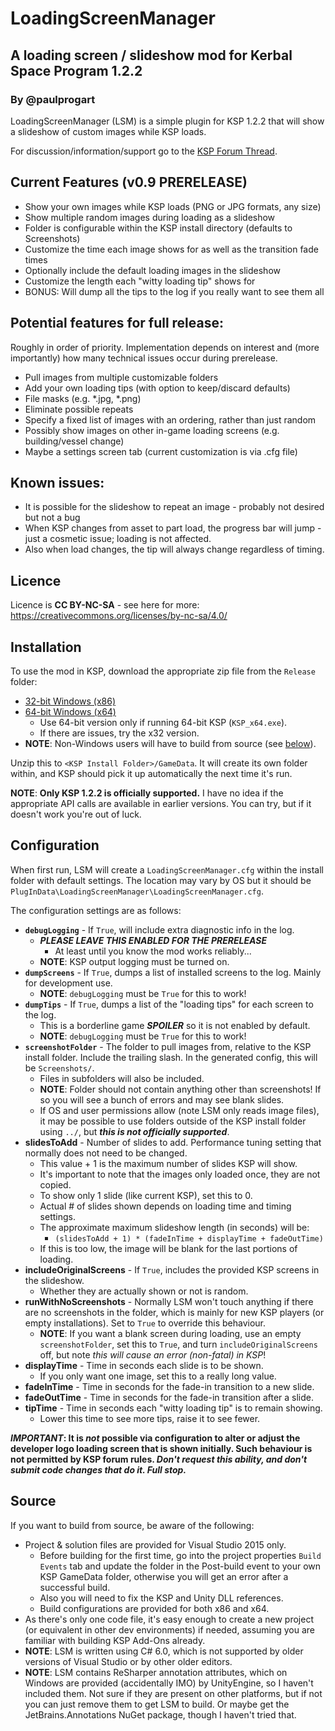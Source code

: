 # LoadingScreenManager
## A loading screen / slideshow mod for Kerbal Space Program 1.2.2
### By @paulprogart

LoadingScreenManager (LSM) is a simple plugin for KSP 1.2.2 that will
show a slideshow of custom images while KSP loads.

For discussion/information/support go to the
[KSP Forum Thread](http://forum.kerbalspaceprogram.com/index.php?/topic/156064-wip-122-loadingscreenmanager-show-your-own-images-while-ksp-loads/).


## Current Features (v0.9 PRERELEASE)

* Show your own images while KSP loads (PNG or JPG formats, any size)
* Show multiple random images during loading as a slideshow
* Folder is configurable within the KSP install directory (defaults to Screenshots)
* Customize the time each image shows for as well as the transition fade times
* Optionally include the default loading images in the slideshow
* Customize the length each "witty loading tip" shows for
* BONUS:  Will dump all the tips to the log if you really want to see them all


## Potential features for full release:

Roughly in order of priority.  Implementation depends on interest and (more
importantly) how many technical issues occur during prerelease.

* Pull images from multiple customizable folders
* Add your own loading tips (with option to keep/discard defaults)
* File masks (e.g. *.jpg, *.png)
* Eliminate possible repeats
* Specify a fixed list of images with an ordering, rather than just random
* Possibly show images on other in-game loading screens (e.g. building/vessel change)
* Maybe a settings screen tab (current customization is via .cfg file)


## Known issues:

* It is possible for the slideshow to repeat an image - probably not desired but not a bug
* When KSP changes from asset to part load, the progress bar will jump - just a 
  cosmetic issue; loading is not affected.
* Also when load changes, the tip will always change regardless of timing.


## Licence

Licence is **CC BY-NC-SA** - see here for more:  https://creativecommons.org/licenses/by-nc-sa/4.0/


## Installation

To use the mod in KSP, download the appropriate zip file from the `Release` folder:

* [32-bit Windows (x86)](Release/v0.9/KSP-LSM-0-90-x86.zip)
* [64-bit Windows (x64)](Release/v0.9/KSP-LSM-0-90-x64.zip)
  * Use 64-bit version only if running 64-bit KSP (`KSP_x64.exe`).
  * If there are issues, try the x32 version.
* **NOTE**: Non-Windows users will have to build from source (see [below](#source)).

Unzip this to `<KSP Install Folder>/GameData`.  It will create its own
folder within, and KSP should pick it up automatically the next time it's run.

**NOTE**: **Only KSP 1.2.2 is officially supported.**  I have no idea if the appropriate API calls are
available in earlier versions.  You can try, but if it doesn't work you're out of luck.


## Configuration

When first run, LSM will create a `LoadingScreenManager.cfg` within the
install folder with default settings.  The location may vary by OS but it should be `PlugInData\LoadingScreenManager\LoadingScreenManager.cfg`.

The configuration settings are as follows:

* **`debugLogging`** - If `True`, will include extra diagnostic info in the log.
  * **_PLEASE LEAVE THIS ENABLED FOR THE PRERELEASE_**
    * At least until you know the mod works reliably...
  * **NOTE**: KSP output logging must be turned on.
* **`dumpScreens`** - If `True`, dumps a list of installed screens to the log.  Mainly for development use.
  * **NOTE**: `debugLogging` must be `True` for this to work!
* **`dumpTips`** - If `True`, dumps a list of the "loading tips" for each screen to the log.
  * This is a borderline game **_SPOILER_** so it is not enabled by default.
  * **NOTE**: `debugLogging` must be `True` for this to work!
* **`screenshotFolder`** - The folder to pull images from, relative to the KSP install folder.  Include the trailing slash.
  In the generated config, this will be `Screenshots/`.
  * Files in subfolders will also be included.
  * **NOTE**: Folder should not contain anything other than screenshots!
    If so you will see a bunch of errors and may see blank slides.
  * If OS and user permissions allow (note LSM only reads image files), it may
    be possible to use folders outside of the KSP install folder using `../`,
    but **_this is not officially supported_**.
* **slidesToAdd** - Number of slides to add.  Performance tuning setting that normally does not need to be changed.
  * This value + 1 is the maximum number of slides KSP will show.
  * It's important to note that the images only loaded once, they are not copied.
  * To show only 1 slide (like current KSP), set this to 0.
  * Actual # of slides shown depends on loading time and timing settings.
  * The approximate maximum slideshow length (in seconds) will be:
    * `(slidesToAdd + 1) * (fadeInTime + displayTime + fadeOutTime)`
  * If this is too low, the image will be blank for the last portions of loading.
* **includeOriginalScreens** - If `True`, includes the provided KSP screens in the slideshow.
  * Whether they are actually shown or not is random.
* **runWithNoScreenshots** - Normally LSM won't touch anything if there are no screenshots in the
  folder, which is mainly for new KSP players (or empty installations).  Set to
  `True` to override this behaviour.
  * **NOTE**:  If you want a blank screen during loading, use an empty `screenshotFolder`, set this to `True`,
    and turn `includeOriginalScreens` off, but note _this will cause an error (non-fatal) in KSP_!
* **displayTime** - Time in seconds each slide is to be shown.
  * If you only want one image, set this to a really long value.
* **fadeInTime** - Time in seconds for the fade-in transition to a new slide.
* **fadeOutTime** - Time in seconds for the fade-in transition after a slide.
* **tipTime** - Time in seconds each "witty loading tip" is to remain showing.
  * Lower this time to see more tips, raise it to see fewer.

**_IMPORTANT_: It is _not_ possible via configuration to alter or adjust the
developer logo loading screen that is shown initially.  Such behaviour is not
permitted by KSP forum rules.  _Don't request this ability, and don't submit
code changes that do it.  Full stop._**


## Source

If you want to build from source, be aware of the following:

* Project & solution files are provided for Visual Studio 2015 only.
  * Before building for the first time, go into the project properties
  `Build Events` tab and update the folder in the Post-build event to your own
  KSP GameData folder, otherwise you will get an error after a successful build.
  * Also you will need to fix the KSP and Unity DLL references.
  * Build configurations are provided for both x86 and x64.
* As there's only one code file, it's easy enough to create a new project (or
equivalent in other dev environments) if needed, assuming you are familiar
with building KSP Add-Ons already.
* **NOTE**: LSM is written using C# 6.0, which is not supported by older
  versions of Visual Studio or by other older editors.
* **NOTE**: LSM contains ReSharper annotation attributes, which on Windows are
  provided (accidentally IMO) by UnityEngine, so I haven't included them.  Not
  sure if they are present on other platforms, but if not you can just remove
  them to get LSM to build.  Or maybe get the JetBrains.Annotations NuGet
  package, though I haven't tried that.
